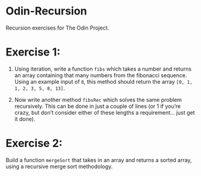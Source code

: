 # Odin-Recursion

Recursion exercises for The Odin Project.

# Exercise 1:

1. Using iteration, write a function `fibs` which takes a number and returns an array containing that many numbers from the fibonacci sequence. Using an example input of `8`, this method should return the array `[0, 1, 1, 2, 3, 5, 8, 13]`.

2. Now write another method `fibsRec` which solves the same problem recursively. This can be done in just a couple of lines (or 1 if you’re crazy, but don’t consider either of these lengths a requirement… just get it done).

# Exercise 2:

Build a function `mergeSort` that takes in an array and returns a sorted array, using a recursive merge sort methodology.
